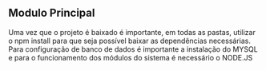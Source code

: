 ## Modulo Principal
Uma vez que o projeto é baixado é importante, em todas as pastas, utilizar o npm install para que seja possível baixar as dependências necessárias. Para configuração de banco de dados é importante a instalação do MYSQL e para o funcionamento dos módulos do sistema é necessário o NODE.JS

